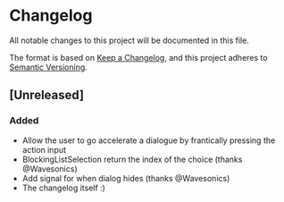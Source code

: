 # Changelog
All notable changes to this project will be documented in this file.

The format is based on [Keep a Changelog](https://keepachangelog.com/en/1.0.0/),
and this project adheres to [Semantic Versioning](https://semver.org/spec/v2.0.0.html).

## [Unreleased]

### Added
- Allow the user to go accelerate a dialogue by frantically pressing the action
  input
- BlockingListSelection return the index of the choice (thanks @Wavesonics)
- Add signal for when dialog hides (thanks @Wavesonics)
- The changelog itself :)
